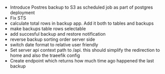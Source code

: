 - Introduce Postres backup to S3 as scheduled job as part of postgres deployment
- Fix STS
- calculate total rows in backup app. Add it both to tables and backups
- make backups table rows selectable
- add succesful backup and restore notification
- reverse backup sorting order server side
- switch date format to relative user friendly
- Set server api context path to /api. this should simplify the redirection to home and also the traeefik config
- Create endpoint which returns how much time ago happened the last backup